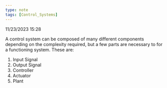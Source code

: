 ```yaml
---
type: note
tags: [Control_Systems]
---
```

11/23/2023 15:28

  

A control system can be composed of many different components depending on the complexity required, but a few parts are necessary to for a functioning system. These are:
1. Input Signal
2. Output Signal
3. Controller
4. Actuator
5. Plant